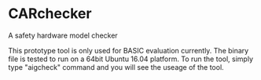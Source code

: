 # CARchecker
A safety hardware model checker

This prototype tool is only used for BASIC evaluation currently. 
The binary file is tested to run on a 64bit Ubuntu 16.04 platform. 
To run the tool, simply type "aigcheck" command and you will see the useage of the tool. 
